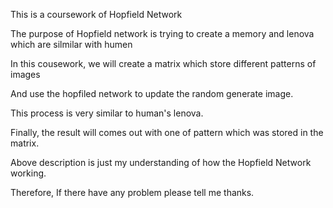 This is a coursework of Hopfield Network

The purpose of Hopfield network is trying to create a memory and lenova which are silmilar with humen 

In this cousework, we will create a matrix which store different patterns of images

And use the hopfiled network to update the random generate image.

This process is very similar to human's lenova.

Finally, the result will comes out with one of pattern which was stored in the matrix.

Above description is just my understanding of how the Hopfield Network working.

Therefore, If there have any problem please tell me thanks.
